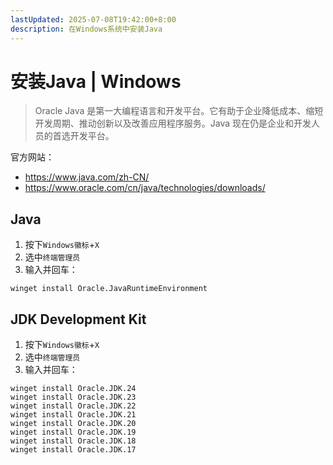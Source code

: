 ```yaml
---
lastUpdated: 2025-07-08T19:42:00+8:00
description: 在Windows系统中安装Java
---
```


# 安装Java | Windows

> Oracle Java 是第一大编程语言和开发平台。它有助于企业降低成本、缩短开发周期、推动创新以及改善应用程序服务。Java 现在仍是企业和开发人员的首选开发平台。

官方网站：

- <https://www.java.com/zh-CN/>
- <https://www.oracle.com/cn/java/technologies/downloads/>

## Java

1. 按下`Windows徽标`+`X`
2. 选中`终端管理员`
3. 输入并回车：

```shell
winget install Oracle.JavaRuntimeEnvironment
```

## JDK Development Kit

1. 按下`Windows徽标`+`X`
2. 选中`终端管理员`
3. 输入并回车：

```shell
winget install Oracle.JDK.24
winget install Oracle.JDK.23
winget install Oracle.JDK.22
winget install Oracle.JDK.21
winget install Oracle.JDK.20
winget install Oracle.JDK.19
winget install Oracle.JDK.18
winget install Oracle.JDK.17
```
